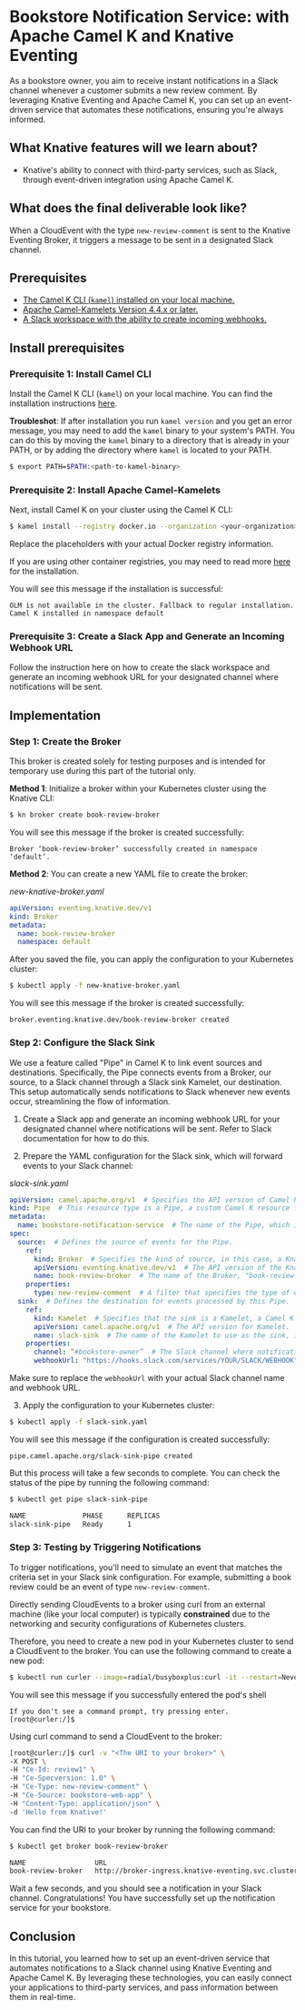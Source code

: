 # Bookstore Notification Service: with Apache Camel K and Knative Eventing


As a bookstore owner, you aim to receive instant notifications in a Slack channel whenever a customer submits a new review comment. By leveraging Knative Eventing and Apache Camel K, you can set up an event-driven service that automates these notifications, ensuring you're always informed.
## What Knative features will we learn about?
- Knative's ability to connect with third-party services, such as Slack, through event-driven integration using Apache Camel K.

## What does the final deliverable look like?
When a CloudEvent with the type `new-review-comment` is sent to the Knative Eventing Broker, it triggers a message to be sent in a designated Slack channel.
## Prerequisites

[//]: # (Warning box: please make sure you have a running cluster with Knative Eventing and Serving installed. If not, click here.)
- [The Camel K CLI (`kamel`) installed on your local machine.](#prerequisite-1-install-camel-cli)
- [Apache Camel-Kamelets Version 4.4.x or later.](#prerequisite-2-install-apache-camel-kamelets)
- [A Slack workspace with the ability to create incoming webhooks.](#prerequisite-3-create-a-slack-app-and-generate-an-incoming-webhook-url)


## Install prerequisites

### Prerequisite 1: Install Camel CLI
Install the Camel K CLI (`kamel`) on your local machine. You can find the installation instructions [here](https://camel.apache.org/camel-k/2.2.x/cli/cli.html).

**Troubleshot**: If after installation you run `kamel version` and you get an error message, you may need to add the `kamel` binary to your system's PATH. You can do this by moving the `kamel` binary to a directory that is already in your PATH, or by adding the directory where `kamel` is located to your PATH.

```bash
$ export PATH=$PATH:<path-to-kamel-binary>
```


### Prerequisite 2: Install Apache Camel-Kamelets
Next, install Camel K on your cluster using the Camel K CLI:

```bash
$ kamel install --registry docker.io --organization <your-organization> --registry-auth-username <your-username> --registry-auth-password <your-password>
```

Replace the placeholders with your actual Docker registry information.

If you are using other container registries, you may need to read more [here](https://camel.apache.org/camel-k/2.2.x/installation/registry/registry.html) for the installation. 

You will see this message if the installation is successful:

```
OLM is not available in the cluster. Fallback to regular installation.
Camel K installed in namespace default
```
### Prerequisite 3: Create a Slack App and Generate an Incoming Webhook URL
Follow the instruction here on how to create the slack workspace and generate an incoming webhook URL for your designated channel where notifications will be sent.

## Implementation
### Step 1: Create the Broker

This broker is created solely for testing purposes and is intended for temporary use during this part of the tutorial only. 

**Method 1**: Initialize a broker within your Kubernetes cluster using the Knative CLI:

```bash
$ kn broker create book-review-broker
```
You will see this message if the broker is created successfully:

```
Broker ‘book-review-broker’ successfully created in namespace ‘default’.
```
**Method 2**: You can create a new YAML file to create the broker:

*new-knative-broker.yaml*
```yaml
apiVersion: eventing.knative.dev/v1
kind: Broker
metadata:
  name: book-review-broker
  namespace: default
```
After you saved the file, you can apply the configuration to your Kubernetes cluster:

```bash
$ kubectl apply -f new-knative-broker.yaml
```
You will see this message if the broker is created successfully:

```
broker.eventing.knative.dev/book-review-broker created
```


### Step 2: Configure the Slack Sink

We use a feature called "Pipe" in Camel K to link event sources and destinations. Specifically, the Pipe connects events from a Broker, our source, to a Slack channel through a Slack sink Kamelet, our destination. This setup automatically sends notifications to Slack whenever new events occur, streamlining the flow of information.


1. Create a Slack app and generate an incoming webhook URL for your designated channel where notifications will be sent. Refer to Slack documentation for how to do this.

2. Prepare the YAML configuration for the Slack sink, which will forward events to your Slack channel:

*slack-sink.yaml*
```yaml
apiVersion: camel.apache.org/v1  # Specifies the API version of Camel K.
kind: Pipe  # This resource type is a Pipe, a custom Camel K resource for defining integration flows.
metadata:
  name: bookstore-notification-service  # The name of the Pipe, which identifies this particular integration flow.
spec:
  source:  # Defines the source of events for the Pipe.
    ref:
      kind: Broker  # Specifies the kind of source, in this case, a Knative Eventing Broker.
      apiVersion: eventing.knative.dev/v1  # The API version of the Knative Eventing Broker.
      name: book-review-broker  # The name of the Broker, "book-review-broker" in this case
    properties:
      type: new-review-comment  # A filter that specifies the type of events this Pipe will listen for, here it's listening for events of type "new-review-comment". You have to have this type specified.
  sink:  # Defines the destination for events processed by this Pipe.
    ref:
      kind: Kamelet  # Specifies that the sink is a Kamelet, a Camel K component for connecting to external services.
      apiVersion: camel.apache.org/v1  # The API version for Kamelet.
      name: slack-sink  # The name of the Kamelet to use as the sink, in this case, a predefined "slack-sink" Kamelet.
    properties:
      channel: “#bookstore-owner”  # The Slack channel where notifications will be sent.
      webhookUrl: "https://hooks.slack.com/services/YOUR/SLACK/WEBHOOK"  # The Webhook URL provided by Slack for posting messages to a specific channel.

```

Make sure to replace the `webhookUrl` with your actual Slack channel name and webhook URL.


3. Apply the configuration to your Kubernetes cluster:

```bash
$ kubectl apply -f slack-sink.yaml
```
You will see this message if the configuration is created successfully:

```
pipe.camel.apache.org/slack-sink-pipe created
```
But this process will take a few seconds to complete. You can check the status of the pipe by running the following command:

```bash
$ kubectl get pipe slack-sink-pipe

NAME              PHASE      REPLICAS
slack-sink-pipe   Ready      1
```



### Step 3: Testing by Triggering Notifications

To trigger notifications, you'll need to simulate an event that matches the criteria set in your Slack sink configuration. For example, submitting a book review could be an event of type `new-review-comment`.

Directly sending CloudEvents to a broker using curl from an external machine (like your local computer) is typically **constrained** due to the networking and security configurations of Kubernetes clusters.

Therefore, you need to create a new pod in your Kubernetes cluster to send a CloudEvent to the broker. You can use the following command to create a new pod:

```bash
$ kubectl run curler --image=radial/busyboxplus:curl -it --restart=Never
```
You will see this message if you successfully entered the pod's shell

```
If you don't see a command prompt, try pressing enter.
[root@curler:/]$ 
```


Using curl command to send a CloudEvent to the broker:
```bash
[root@curler:/]$ curl -v "<The URI to your broker>" \
-X POST \
-H "Ce-Id: review1" \
-H "Ce-Specversion: 1.0" \
-H "Ce-Type: new-review-comment" \
-H "Ce-Source: bookstore-web-app" \
-H "Content-Type: application/json" \
-d 'Hello from Knative!'
```

You can find the URI to your broker by running the following command:

```bash
$ kubectl get broker book-review-broker

NAME                 URL                                                                                   AGE     READY   REASON
book-review-broker   http://broker-ingress.knative-eventing.svc.cluster.local/default/book-review-broker   5m37s   True
```

Wait a few seconds, and you should see a notification in your Slack channel. Congratulations! You have successfully set up the notification service for your bookstore.
## Conclusion

In this tutorial, you learned how to set up an event-driven service that automates notifications to a Slack channel using Knative Eventing and Apache Camel K. By leveraging these technologies, you can easily connect your applications to third-party services, and pass information between them in real-time. 
